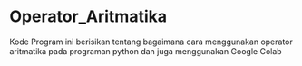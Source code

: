 # Operator_Aritmatika
Kode Program ini berisikan tentang bagaimana cara menggunakan operator aritmatika pada programan python dan juga menggunakan Google Colab
